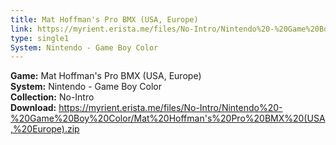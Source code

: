 ```yaml
---
title: Mat Hoffman's Pro BMX (USA, Europe)
link: https://myrient.erista.me/files/No-Intro/Nintendo%20-%20Game%20Boy%20Color/Mat%20Hoffman's%20Pro%20BMX%20(USA,%20Europe).zip
type: single1
System: Nintendo - Game Boy Color
---
```

<b>Game:</b> Mat Hoffman's Pro BMX (USA, Europe)<br>
<b>System:</b> Nintendo - Game Boy Color<br>
<b>Collection:</b> No-Intro<br>
<b>Download:</b> https://myrient.erista.me/files/No-Intro/Nintendo%20-%20Game%20Boy%20Color/Mat%20Hoffman's%20Pro%20BMX%20(USA,%20Europe).zip